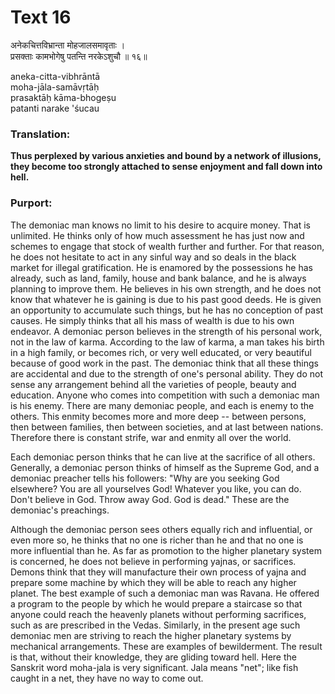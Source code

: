 # Text 16

अनेकचित्तविभ्रान्ता मोहजालसमावृताः ।  
प्रसक्ताः कामभोगेषु पतन्ति नरकेऽशुचौ ॥ १६॥

aneka-citta-vibhrāntā  
moha-jāla-samāvṛtāḥ  
prasaktāḥ kāma-bhogeṣu  
patanti narake 'śucau



### Translation:

**Thus perplexed by various anxieties and bound by a network of illusions, they become too strongly attached to sense enjoyment and fall down into hell.**

### Purport:

The demoniac man knows no limit to his desire to acquire money. That is unlimited. He thinks only of how much assessment he has just now and schemes to engage that stock of wealth further and further. For that reason, he does not hesitate to act in any sinful way and so deals in the black market for illegal gratification. He is enamored by the possessions he has already, such as land, family, house and bank balance, and he is always planning to improve them. He believes in his own strength, and he does not know that whatever he is gaining is due to his past good deeds. He is given an opportunity to accumulate such things, but he has no conception of past causes. He simply thinks that all his mass of wealth is due to his own endeavor. A demoniac person believes in the strength of his personal work, not in the law of karma. According to the law of karma, a man takes his birth in a high family, or becomes rich, or very well educated, or very beautiful because of good work in the past. The demoniac think that all these things are accidental and due to the strength of one's personal ability. They do not sense any arrangement behind all the varieties of people, beauty and education. Anyone who comes into competition with such a demoniac man is his enemy. There are many demoniac people, and each is enemy to the others. This enmity becomes more and more deep -- between persons, then between families, then between societies, and at last between nations. Therefore there is constant strife, war and enmity all over the world.

Each demoniac person thinks that he can live at the sacrifice of all others. Generally, a demoniac person thinks of himself as the Supreme God, and a demoniac preacher tells his followers: "Why are you seeking God elsewhere? You are all yourselves God! Whatever you like, you can do. Don't believe in God. Throw away God. God is dead." These are the demoniac's preachings.

Although the demoniac person sees others equally rich and influential, or even more so, he thinks that no one is richer than he and that no one is more influential than he. As far as promotion to the higher planetary system is concerned, he does not believe in performing yajnas, or sacrifices. Demons think that they will manufacture their own process of yajna and prepare some machine by which they will be able to reach any higher planet. The best example of such a demoniac man was Ravana. He offered a program to the people by which he would prepare a staircase so that anyone could reach the heavenly planets without performing sacrifices, such as are prescribed in the Vedas. Similarly, in the present age such demoniac men are striving to reach the higher planetary systems by mechanical arrangements. These are examples of bewilderment. The result is that, without their knowledge, they are gliding toward hell. Here the Sanskrit word moha-jala is very significant. Jala means "net"; like fish caught in a net, they have no way to come out.